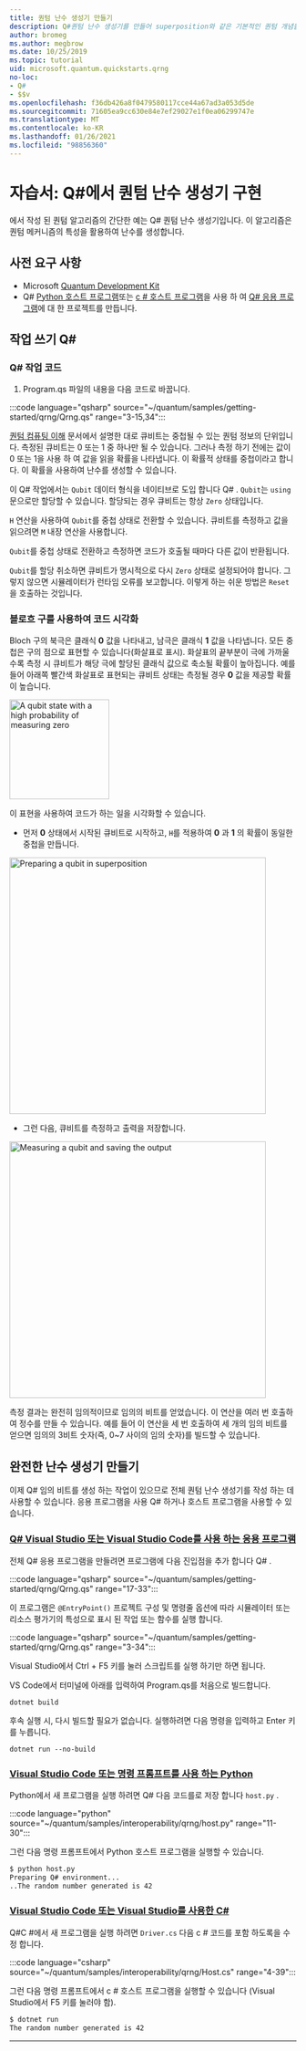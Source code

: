 ```yaml
---
title: 퀀텀 난수 생성기 만들기
description: Q#퀀텀 난수 생성기를 만들어 superposition와 같은 기본적인 퀀텀 개념을 보여 주는 프로젝트를 빌드합니다.
author: bromeg
ms.author: megbrow
ms.date: 10/25/2019
ms.topic: tutorial
uid: microsoft.quantum.quickstarts.qrng
no-loc:
- Q#
- $$v
ms.openlocfilehash: f36db426a8f0479580117cce44a67ad3a053d5de
ms.sourcegitcommit: 71605ea9cc630e84e7ef29027e1f0ea06299747e
ms.translationtype: MT
ms.contentlocale: ko-KR
ms.lasthandoff: 01/26/2021
ms.locfileid: "98856360"
---
```

# <a name="tutorial-implement-a-quantum-random-number-generator-in-q"></a>자습서: Q\#에서 퀀텀 난수 생성기 구현

에서 작성 된 퀀텀 알고리즘의 간단한 예는 Q# 퀀텀 난수 생성기입니다. 이 알고리즘은 퀀텀 메커니즘의 특성을 활용하여 난수를 생성합니다.

## <a name="prerequisites"></a>사전 요구 사항

- Microsoft [Quantum Development Kit](xref:microsoft.quantum.install)
- Q# [Python 호스트 프로그램](xref:microsoft.quantum.install.python)또는 [c # 호스트 프로그램](xref:microsoft.quantum.install.cs)을 사용 하 여 [ Q# 응용 프로그램](xref:microsoft.quantum.install.standalone)에 대 한 프로젝트를 만듭니다.

## <a name="write-a-no-locq-operation"></a>작업 쓰기 Q#

### <a name="no-locq-operation-code"></a>Q# 작업 코드

1. Program.qs 파일의 내용을 다음 코드로 바꿉니다.

:::code language="qsharp" source="~/quantum/samples/getting-started/qrng/Qrng.qs" range="3-15,34":::

[퀀텀 컴퓨팅 이해](xref:microsoft.quantum.overview.understanding) 문서에서 설명한 대로 큐비트는 중첩될 수 있는 퀀텀 정보의 단위입니다. 측정된 큐비트는 0 또는 1 중 하나만 될 수 있습니다. 그러나 측정 하기 전에는 값이 0 또는 1을 사용 하 여 값을 읽을 확률을 나타냅니다. 이 확률적 상태를 중첩이라고 합니다. 이 확률을 사용하여 난수를 생성할 수 있습니다.

이 Q# 작업에서는 `Qubit` 데이터 형식을 네이티브로 도입 합니다 Q# . `Qubit`는 `using` 문으로만 할당할 수 있습니다. 할당되는 경우 큐비트는 항상 `Zero` 상태입니다. 

`H` 연산을 사용하여 `Qubit`를 중첩 상태로 전환할 수 있습니다. 큐비트를 측정하고 값을 읽으려면 `M` 내장 연산을 사용합니다.

`Qubit`를 중첩 상태로 전환하고 측정하면 코드가 호출될 때마다 다른 값이 반환됩니다.

`Qubit`를 할당 취소하면 큐비트가 명시적으로 다시 `Zero` 상태로 설정되어야 합니다. 그렇지 않으면 시뮬레이터가 런타임 오류를 보고합니다. 이렇게 하는 쉬운 방법은 `Reset`을 호출하는 것입니다.

### <a name="visualizing-the-code-with-the-bloch-sphere"></a>블로흐 구를 사용하여 코드 시각화

Bloch 구의 북극은 클래식 **0** 값을 나타내고, 남극은 클래식 **1** 값을 나타냅니다. 모든 중첩은 구의 점으로 표현할 수 있습니다(화살표로 표시). 화살표의 끝부분이 극에 가까울수록 측정 시 큐비트가 해당 극에 할당된 클래식 값으로 축소될 확률이 높아집니다. 예를 들어 아래쪽 빨간색 화살표로 표현되는 큐비트 상태는 측정될 경우 **0** 값을 제공할 확률이 높습니다.

<img src="~/media/qrng-Bloch.png" width="175" alt="A qubit state with a high probability of measuring zero">

이 표현을 사용하여 코드가 하는 일을 시각화할 수 있습니다.

* 먼저 **0** 상태에서 시작된 큐비트로 시작하고, `H`를 적용하여 **0** 과 **1** 의 확률이 동일한 중첩을 만듭니다.

<img src="~/media/qrng-H.png" width="450" alt="Preparing a qubit in superposition">

* 그런 다음, 큐비트를 측정하고 출력을 저장합니다.

<img src="~/media/qrng-meas.png" width="450" alt="Measuring a qubit and saving the output">

측정 결과는 완전히 임의적이므로 임의의 비트를 얻었습니다. 이 연산을 여러 번 호출하여 정수를 만들 수 있습니다. 예를 들어 이 연산을 세 번 호출하여 세 개의 임의 비트를 얻으면 임의의 3비트 숫자(즉, 0~7 사이의 임의 숫자)를 빌드할 수 있습니다.


## <a name="creating-a-complete-random-number-generator"></a>완전한 난수 생성기 만들기

이제 Q# 임의 비트를 생성 하는 작업이 있으므로 전체 퀀텀 난수 생성기를 작성 하는 데 사용할 수 있습니다. 응용 프로그램을 사용 Q# 하거나 호스트 프로그램을 사용할 수 있습니다.



### <a name="no-locq-applications-with-visual-studio-or-visual-studio-code"></a>[Q# Visual Studio 또는 Visual Studio Code를 사용 하는 응용 프로그램](#tab/tabid-qsharp)

전체 Q# 응용 프로그램을 만들려면 프로그램에 다음 진입점을 추가 합니다 Q# . 

:::code language="qsharp" source="~/quantum/samples/getting-started/qrng/Qrng.qs" range="17-33":::

이 프로그램은 `@EntryPoint()` 프로젝트 구성 및 명령줄 옵션에 따라 시뮬레이터 또는 리소스 평가기의 특성으로 표시 된 작업 또는 함수를 실행 합니다.

:::code language="qsharp" source="~/quantum/samples/getting-started/qrng/Qrng.qs" range="3-34":::

Visual Studio에서 Ctrl + F5 키를 눌러 스크립트를 실행 하기만 하면 됩니다.

VS Code에서 터미널에 아래를 입력하여 Program.qs를 처음으로 빌드합니다.

```dotnetcli
dotnet build
```

후속 실행 시, 다시 빌드할 필요가 없습니다. 실행하려면 다음 명령을 입력하고 Enter 키를 누릅니다.

```dotnetcli
dotnet run --no-build
```

### <a name="python-with-visual-studio-code-or-the-command-prompt"></a>[Visual Studio Code 또는 명령 프롬프트를 사용 하는 Python](#tab/tabid-python)

Python에서 새 프로그램을 실행 하려면 Q# 다음 코드를로 저장 합니다 `host.py` .

:::code language="python" source="~/quantum/samples/interoperability/qrng/host.py" range="11-30":::

그런 다음 명령 프롬프트에서 Python 호스트 프로그램을 실행할 수 있습니다.

```bash
$ python host.py
Preparing Q# environment...
..The random number generated is 42
```

### <a name="c-with-visual-studio-code-or-visual-studio"></a>[Visual Studio Code 또는 Visual Studio를 사용한 C#](#tab/tabid-csharp)

Q#C #에서 새 프로그램을 실행 하려면 `Driver.cs` 다음 c # 코드를 포함 하도록을 수정 합니다.

:::code language="csharp" source="~/quantum/samples/interoperability/qrng/Host.cs" range="4-39":::

그런 다음 명령 프롬프트에서 c # 호스트 프로그램을 실행할 수 있습니다 (Visual Studio에서 F5 키를 눌러야 함).

```bash
$ dotnet run
The random number generated is 42
```

***
